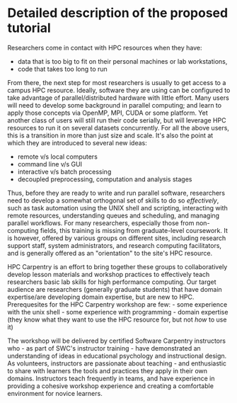 
# Detailed description of the proposed tutorial

Researchers come in contact with HPC resources when they have:

  * data that is too big to fit on their personal machines or lab workstations,
  * code that takes too long to run

From there, the next step for most researchers is usually to get access to a campus HPC resource.
Ideally, software they are using can be configured to take advantage of
parallel/distributed hardware with little effort.
Many users will need to develop some background in parallel computing;
and learn to apply those concepts via OpenMP, MPI, CUDA or some platform.
Yet another class of users will still run their code serially,
but will leverage HPC resources to run it on several datasets concurrently.
For all the above users, this is a transition in more than just size and scale.
It's also the point at which they are introduced to several new ideas:

  * remote v/s local computers
  * command line v/s GUI
  * interactive v/s batch processing
  * decoupled preprocessing, computation and analysis stages

Thus, before they are ready to write and run parallel software,
researchers need to develop a somewhat orthogonal set of skills to do so *effectively*, such as
task automation using the UNIX shell and scripting,
interacting with remote resources,
understanding queues and scheduling,
and managing parallel workflows.
For many researchers, especially those from non-computing fields,
this training is missing from graduate-level coursework.
It is however,
offered by various groups on different sites,
including research support staff, system administrators, and
research computing facilitators,
and is generally offered as an "orientation" to the site's HPC resource.

HPC Carpentry is an effort to bring together these groups to collaboratively develop
lesson materials and workshop practices to effectively teach researchers
basic lab skills for high performance computing.
Our target audience are researchers (generally graduate students)
that have domain expertise/are developing domain expertise,
but are new to HPC. Prerequesites for the HPC Carpentry workshop are few:
    - some experience with the unix shell
    - some experience with programming
    - domain expertise (they know what they want to use the HPC resource for, but not *how* to use it)

The workshop will be delivered by certified Software Carpentry instructors
who - as part of SWC's instructor training - have demonstrated an understanding of
ideas in educational psychology and instructional design.
As volunteers, instructors are passionate about teaching - and enthusiastic to share with learners
the tools and practices they apply in their own domains.
Instructors teach frequently in teams, and have experience in providing a cohesive workshop experience
and creating a comfortable environment for novice learners.
